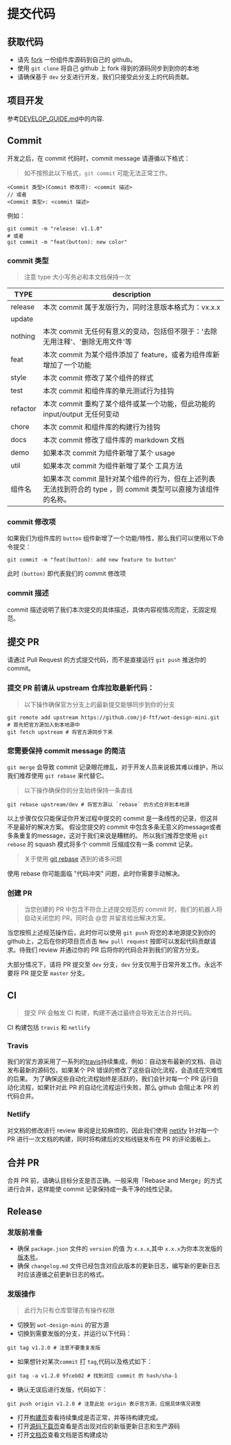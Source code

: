 # 提交代码

## 获取代码

* 请先 [fork](https://help.github.com/cn/github/getting-started-with-github/fork-a-repo) 一份组件库源码到自己的 github。
* 使用 `git clone` 将自己 github 上 fork 得到的源码同步到到你的本地
* 请确保基于 `dev` 分支进行开发，我们只接受此分支上的代码贡献。

## 项目开发

参考[DEVELOP_GUIDE.md](https://github.com/jd-ftf/wot-design-mini/blob/dev/.github/DEVELOP_GUIDE.md)中的内容.

## Commit

开发之后，在 commit 代码时，commit message 请遵循以下格式：

> 如不按照此以下格式，`git commit` 可能无法正常工作。

```
<Commit 类型>(Commit 修改项): <commit 描述>
// 或者
<Commit 类型>: <commit 描述>
```

例如：
```shell script
git commit -m "release: v1.1.0"
# 或者
git commit -m "feat(button): new color"
```
### commit 类型

> 注意 type 大小写务必和本文档保持一次

| TYPE | description |
|------|-------------|
| release | 本次 commit 属于发版行为，同时注意版本格式为：vx.x.x |
| update |  |
| nothing | 本次 commit 无任何有意义的变动，包括但不限于：'去除无用注释'、'删除无用文件'等 |
| feat | 本次 commit 为某个组件添加了 feature，或者为组件库新增加了一个功能 |
| style | 本次 commit 修改了某个组件的样式 |
| test | 本次 commit 和组件库的单元测试行为挂钩 |
| refactor | 本次 commit 重构了某个组件或某一个功能，但此功能的 input/output 无任何变动 |
| chore | 本次 commit 和组件库的构建行为挂钩 |
| docs | 本次 commit 修改了组件库的 markdown 文档 |
| demo | 如果本次 commit 为组件新增了某个 usage |
| util | 如果本次 commit 为组件新增了某个 工具方法 |
| 组件名 | 如果本次 commit 是针对某个组件的行为，但在上述列表无法找到符合的 type ，则 commit 类型可以直接为该组件的名称。 |

### commit 修改项

如果我们为组件库的 `button` 组件新增了一个功能/特性，那么我们可以使用以下命令提交：

```shell script
git commit -m "feat(button): add new feature to button"
```

此时 `(button)` 即代表我们的 commit 修改项

### commit 描述

commit 描述说明了我们本次提交的具体描述，具体内容视情况而定，无固定规范。

## 提交 PR

请通过 Pull Request 的方式提交代码，而不是直接运行 `git push` 推送你的 commit。

### 提交 PR 前请从 upstream 仓库拉取最新代码：

> 以下操作确保官方分支上的最新提交能够同步到你的分支

```shell script
git remote add upstream https://github.com/jd-ftf/wot-design-mini.git # 首先把官方源加入到本地源中
git fetch upstream # 将官方源同步下来
```

### 您需要保持 commit message 的简洁

`git merge` 会导致 commit 记录眼花缭乱，对于开发人员来说极其难以维护，所以我们推荐使用 `git rebase` 来代替它。

> 以下操作确保你的分支始终保持一条直线

```shell script
git rebase upstream/dev # 将官方源以 `rebase` 的方式合并到本地源
```

以上步骤仅仅只能保证你开发过程中提交的 commit 是一条线性的记录，但这并不是最好的解决方案。
假设您提交的 commit 中包含多条无意义的message或者多条重复的message，这对于我们来说是糟糕的。
所以我们推荐您使用 `git rebase` 的 squash 模式将多个 commit 压缩成仅有一条 commit 记录。


> 关于使用 [git rebase](https://git-scm.com/book/zh/v2/Git-分支-变基) 遇到的诸多问题

使用 rebase 你可能面临 "代码冲突" 问题，此时你需要手动解决。

### 创建 PR

> 当您创建的 PR 中包含不符合上述提交规范的 commit 时，我们的机器人将自动关闭您的 PR，同时会 @您 并留言给出解决方案。

当您按照上述规范操作后，此时你可以使用 `git push` 将您的本地源提交到你的github上，之后在你的项目页点击 `New pull request` 按即可以发起代码贡献请求。待我们 review 并通过你的 PR 后将你的代码合并到我们的官方分支。

大部分情况下，请将 PR 提交至 `dev` 分支，`dev` 分支仅用于日常开发工作。永远不要将 PR 提交至 `master` 分支。

## CI

> 提交 PR 会触发 CI 构建，构建不通过最终会导致无法合并代码。

CI 构建包括 `travis` 和 `netlify`

### Travis

我们的官方源采用了一系列的[travis](https://travis-ci.com/jd-ftf/wot-design-mini/builds)持续集成，例如：自动发布最新的文档、自动发布最新的源码包，如果某个 PR 错误的修改了这些自动化流程，会造成在灾难性的后果。
为了确保这些自动化流程始终是活跃的，我们会针对每一个 PR 运行自动化流程，如果针对此 PR 的自动化流程运行失败，那么 github 会阻止本 PR 的代码合并。

### Netlify

对文档的修改进行 review 审阅是比较麻烦的，因此我们使用 [netlify](https://app.netlify.com/sites/wot-design-mini/deploys) 针对每一个 PR 进行一次文档的构建，同时将构建后的文档线链发布在 PR 的评论面板上。

## 合并 PR

合并 PR 前，请确认目标分支是否正确。一般采用「Rebase and Merge」的方式进行合并，这样能使 commit 记录保持成一条干净的线性记录。

## Release

### 发版前准备

* 确保 `package.json` 文件的 `version` 的值 为 `x.x.x`,其中 `x.x.x`为你本次发版的[版本号](https://www.npmjs.cn/getting-started/semantic-versioning/)。
* 确保 `changelog.md` 文件已经包含对应此版本的更新日志，编写新的更新日志时应该遵循之前更新日志的格式。

### 发版操作

> 此行为只有仓库管理员有操作权限

* 切换到 `wot-design-mini` 的官方源
* 切换到需要发版的分支，并运行以下代码：
```shell script
git tag v1.2.0 # 注意不要重复发版
```
* 如果想针对某次`commit` 打 `tag`,代码以及格式如下：
```shell script
git tag -a v1.2.0 9fceb02 # 找到对应 commit 的 hash/sha-1
```
* 确认无误后进行发版，代码如下：
```shell script
git push origin v1.2.0 # 注意此处 origin 表示官方源，应据具体情况调整
```
* 打开[构建页](https://travis-ci.com/jd-ftf/wot-design-mini)查看持续集成是否正常，并等待构建完成。
* 打开[源码下载页](https://github.com/jd-ftf/wot-design-mini/releases)查看是否出现对应的新版更新日志和生产源码
* 打开[文档页](https://ftf.jd.com/wot-design-mini)查看文档是否构建成功

